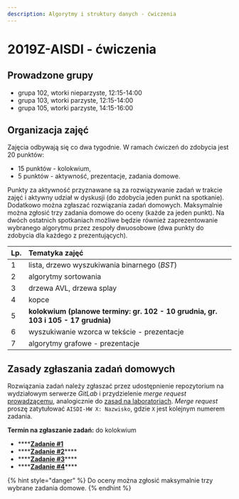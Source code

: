 ```yaml
---
description: Algorytmy i struktury danych - ćwiczenia
---
```


# 2019Z-AISDI - ćwiczenia

## Prowadzone grupy

* grupa 102, wtorki nieparzyste, 12:15-14:00
* grupa 103, wtorki parzyste, 12:15-14:00
* grupa 105, wtorki parzyste, 14:15-16:00

## Organizacja zajęć

Zajęcia odbywają się co dwa tygodnie. W ramach ćwiczeń do zdobycia jest 20 punktów:

* 15 punktów - kolokwium,
* 5 punktów - aktywność, prezentacje, zadania domowe.

Punkty za aktywność przyznawane są za rozwiązywanie zadań w trakcie zajęć i aktywny udział w dyskusji \(do zdobycia jeden punkt na spotkanie\). Dodatkowo można zgłaszać rozwiązania zadań domowych. Maksymalnie można zgłosić trzy zadania domowe do oceny \(każde za jeden punkt\). Na dwóch ostatnich spotkaniach możliwe będzie również zaprezentowanie wybranego algorytmu przez zespoły dwuosobowe \(dwa punkty do zdobycia dla każdego z prezentujących\).

| Lp. | Tematyka zajęć |
| :--- | :--- |
| 1 | lista, drzewo wyszukiwania binarnego \(_BST_\) |
| 2 | algorytmy sortowania |
| 3 | drzewa AVL, drzewa splay |
| 4 | kopce |
| 5 | **kolokwium \(planowe terminy: gr. 102 - 10 grudnia, gr. 103 i 105 - 17 grudnia\)** |
| 6 | wyszukiwanie wzorca w tekście - prezentacje |
| 7 | algorytmy grafowe - prezentacje |

## Zasady zgłaszania zadań domowych

Rozwiązania zadań należy zgłaszać przez udostępnienie repozytorium na wydziałowym serwerze _GitLab_ i przydzielenie _merge request_ [prowadzącemu](https://gitlab-stud.elka.pw.edu.pl/karolpiczak), analogicznie do [zasad na laboratoriach](https://files.pw.karolpiczak.com/Instrukcja-GitLab.pdf). _Merge request_ proszę zatytułować `AISDI-HW X: Nazwisko`, gdzie `X` jest kolejnym numerem zadania.

**Termin na zgłaszanie zadań:** do kolokwium

* \*\*\*\*[**Zadanie \#1**](zadanie-domowe-1.md)
* \*\*\*\*[**Zadanie \#2**](zadanie-domowe-2.md)\*\*\*\*
* \*\*\*\*[**Zadanie \#3**](zadanie-domowe-3.md)\*\*\*\*
* \*\*\*\*[**Zadanie \#4**](https://pw.karolpiczak.com/dydaktyka/2019z-aisdi-cwiczenia/zadanie-domowe-4)\*\*\*\*

{% hint style="danger" %}
Do oceny można zgłosić maksymalnie trzy wybrane zadania domowe.
{% endhint %}

